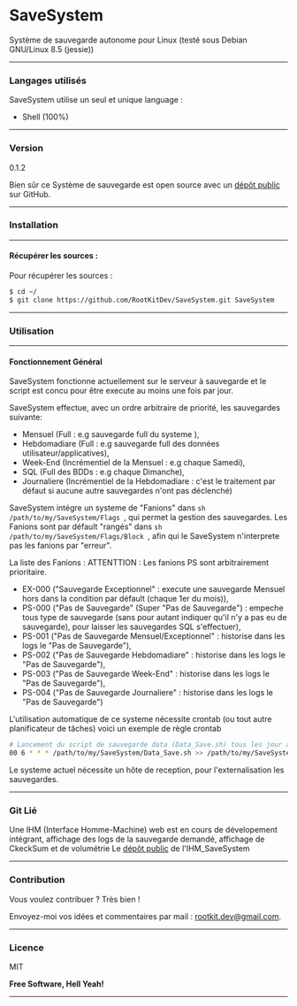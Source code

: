 # SaveSystem

Système de sauvegarde autonome pour Linux (testé sous Debian GNU/Linux 8.5 (jessie))

---
### Langages utilisés
SaveSystem utilise un seul et unique language :
 - Shell (100%)

---
### Version
0.1.2

Bien sûr ce Système de sauvegarde est open source avec un [dépôt public][save] sur GitHub.

---
### Installation

---
#### Récupérer les sources :
Pour récupérer les sources :
```sh
$ cd ~/
$ git clone https://github.com/RootKitDev/SaveSystem.git SaveSystem
```

---
### Utilisation

---
#### Fonctionnement Général
SaveSystem fonctionne actuellement sur le serveur à sauvegarde et le script est concu pour être
execute au moins une fois par jour.

SaveSystem effectue, avec un ordre arbitraire de priorité, les sauvegardes suivante:
 - Mensuel (Full : e.g sauvegarde full du systeme ),
 - Hebdomadiare (Full : e.g sauvegarde full des données utilisateur/applicatives),
 - Week-End (Incrémentiel de la Mensuel : e.g chaque Samedi),
 - SQL (Full des BDDs : e.g chaque Dimanche),
 - Journaliere (Incrémentiel de la Hebdomadiare : c'est le traitement par défaut si aucune autre sauvegardes n'ont pas déclenché)

SaveSystem intégre un systeme de "Fanions" dans ```sh /path/to/my/SaveSystem/Flags ```, qui permet la gestion des sauvegardes.
Les Fanions sont par défault "rangés" dans ```sh /path/to/my/SaveSystem/Flags/Block ```, afin qui le SaveSystem n'interprete pas les fanions par "erreur".

La liste des Fanions : 
ATTENTTION : Les fanions PS sont arbitrairement prioritaire.
 - EX-000 ("Sauvegarde Exceptionnel" : execute une sauvegarde Mensuel hors dans la condition par défault (chaque 1er du mois)),
 - PS-000 ("Pas de Sauvegarde" (Super "Pas de Sauvegarde") : empeche tous type de sauvegarde (sans pour autant indiquer qu'il n'y a pas eu de sauvegarde), pour laisser les sauvegardes SQL s'effectuer),
 - PS-001 ("Pas de Sauvegarde Mensuel/Exceptionnel" : historise dans les logs le "Pas de Sauvegarde"),
 - PS-002 ("Pas de Sauvegarde Hebdomadiare" : historise dans les logs le "Pas de Sauvegarde"),
 - PS-003 ("Pas de Sauvegarde Week-End" : historise dans les logs le "Pas de Sauvegarde"),
 - PS-004 ("Pas de Sauvegarde Journaliere" : historise dans les logs le "Pas de Sauvegarde")

L'utilisation automatique de ce systeme nécessite crontab (ou tout autre planificateur de tâches)
voici un exemple de règle crontab 

```sh
# Lancement du script de sauvegarde data (Data_Save.sh) tous les jour à 6h
00 6 * * * /path/to/my/SaveSystem/Data_Save.sh >> /path/to/my/SaveSystem/Logs.d/Cron.log 2>&1 
```

Le systeme actuel nécessite un hôte de reception, pour l'externalisation les sauvegardes.

---
### Git Lié
Une IHM (Interface Homme-Machine) web est en cours de dévelopement intégrant, affichage des logs de la sauvegarde demandé, affichage de CkeckSum et de volumétrie
Le [dépôt public][ihm] de l'IHM_SaveSystem

---
### Contribution

Vous voulez contribuer ? Très bien !

Envoyez-moi vos idées et commentaires par mail : <rootkit.dev@gmail.com>.

---
### Licence

MIT

**Free Software, Hell Yeah!**

---

[save]: <https://github.com/RootKitDev/SaveSystem>
[ihm]: <https://github.com/RootKitDev/IHM_SaveSystem>
